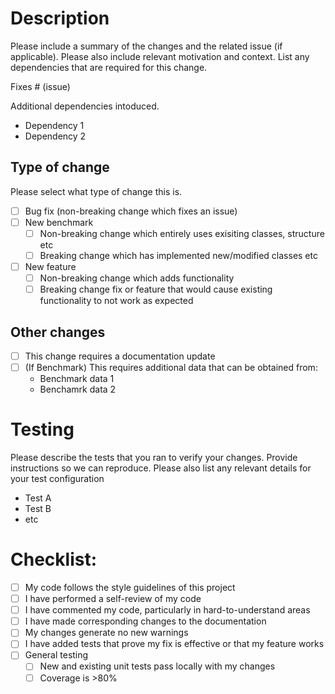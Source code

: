 # Description

Please include a summary of the changes and the related issue (if applicable). Please also include relevant motivation and context. List any dependencies that are required for this change.

Fixes # (issue)

Additional dependencies intoduced.
- Dependency 1
- Dependency 2

## Type of change

Please select what type of change this is.

- [ ] Bug fix (non-breaking change which fixes an issue)
- [ ] New benchmark
    - [ ] Non-breaking change which entirely uses exisiting classes, structure etc
    - [ ] Breaking change which has implemented new/modified classes etc
- [ ] New feature 
    - [ ] Non-breaking change which adds functionality
    - [ ] Breaking change fix or feature that would cause existing functionality to not work as expected

## Other changes

- [ ] This change requires a documentation update
- [ ] (If Benchmark) This requires additional data that can be obtained from:
    - Benchmark data 1
    - Benchamrk data 2

# Testing

Please describe the tests that you ran to verify your changes. Provide instructions so we can reproduce. Please also list any relevant details for your test configuration

- Test A
- Test B
- etc

# Checklist:

- [ ] My code follows the style guidelines of this project
- [ ] I have performed a self-review of my code
- [ ] I have commented my code, particularly in hard-to-understand areas
- [ ] I have made corresponding changes to the documentation
- [ ] My changes generate no new warnings
- [ ] I have added tests that prove my fix is effective or that my feature works
- [ ] General testing 
    - [ ] New and existing unit tests pass locally with my changes
    - [ ] Coverage is >80%